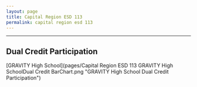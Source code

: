 ```yaml
---
layout: page
title: Capital Region ESD 113
permalink: capital region esd 113
---
```




___

## Dual Credit Participation

[GRAVITY High School](pages/Capital Region ESD 113 GRAVITY High SchoolDual Credit BarChart.png "GRAVITY High School Dual Credit Participation")

